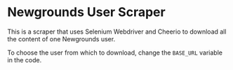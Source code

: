 # Newgrounds User Scraper #

This is a scraper that uses Selenium Webdriver and Cheerio to download all the content of one Newgrounds user.

To choose the user from which to download, change the `BASE_URL` variable in the code.
